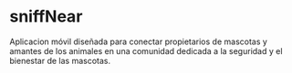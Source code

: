 # sniffNear
Aplicacion móvil diseñada para conectar propietarios de mascotas y amantes de los animales en una comunidad dedicada a la seguridad y el bienestar de las mascotas. 
